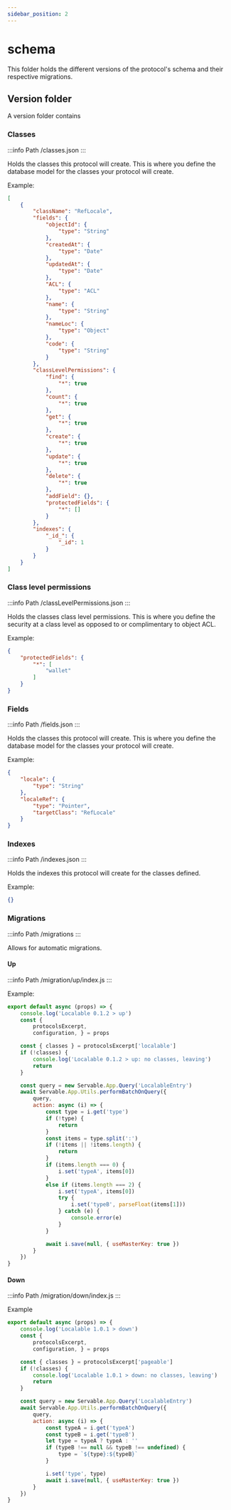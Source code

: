 ```yaml
---
sidebar_position: 2
---
```


# schema

This folder holds the different versions of the protocol's schema and their respective migrations.

## Version folder
A version folder contains

### Classes
:::info Path 
/classes.json
:::

Holds the classes this protocol will create.
This is where you define the database model for the classes your protocol will create.

Example:

```json
[
    {
        "className": "RefLocale",
        "fields": {
            "objectId": {
                "type": "String"
            },
            "createdAt": {
                "type": "Date"
            },
            "updatedAt": {
                "type": "Date"
            },
            "ACL": {
                "type": "ACL"
            },
            "name": {
                "type": "String"
            },
            "nameLoc": {
                "type": "Object"
            },
            "code": {
                "type": "String"
            }
        },
        "classLevelPermissions": {
            "find": {
                "*": true
            },
            "count": {
                "*": true
            },
            "get": {
                "*": true
            },
            "create": {
                "*": true
            },
            "update": {
                "*": true
            },
            "delete": {
                "*": true
            },
            "addField": {},
            "protectedFields": {
                "*": []
            }
        },
        "indexes": {
            "_id_": {
                "_id": 1
            }
        }
    }
]
```

### Class level permissions
:::info Path 
/classLevelPermissions.json
:::

Holds the classes class level permissions.
This is where you define the security at a class level as opposed to or complimentary to object ACL.

Example:

```json
{
    "protectedFields": {
        "*": [
            "wallet"
        ]
    }
}
```

### Fields
:::info Path 
/fields.json
:::

Holds the classes this protocol will create.
This is where you define the database model for the classes your protocol will create.

Example:

```json
{
    "locale": {
        "type": "String"
    },
    "localeRef": {
        "type": "Pointer",
        "targetClass": "RefLocale"
    }
}
```

### Indexes
:::info Path 
/indexes.json
:::

Holds the indexes this protocol will create for the classes defined.

Example:

```json
{}
```

### Migrations
:::info Path 
/migrations
:::

Allows for automatic migrations.

#### Up
:::info Path 
/migration/up/index.js
:::

Example:

```js
export default async (props) => {
    console.log('Localable 0.1.2 > up')
    const {
        protocolsExcerpt,
        configuration, } = props

    const { classes } = protocolsExcerpt['localable']
    if (!classes) {
        console.log('Localable 0.1.2 > up: no classes, leaving')
        return
    }

    const query = new Servable.App.Query('LocalableEntry')
    await Servable.App.Utils.performBatchOnQuery({
        query,
        action: async (i) => {
            const type = i.get('type')
            if (!type) {
                return
            }
            const items = type.split(':')
            if (!items || !items.length) {
                return
            }
            if (items.length === 0) {
                i.set('typeA', items[0])
            }
            else if (items.length === 2) {
                i.set('typeA', items[0])
                try {
                    i.set('typeB', parseFloat(items[1]))
                } catch (e) {
                    console.error(e)
                }
            }

            await i.save(null, { useMasterKey: true })
        }
    })
}
```

#### Down
:::info Path 
/migration/down/index.js
:::

Example
```js
export default async (props) => {
    console.log('Localable 1.0.1 > down')
    const {
        protocolsExcerpt,
        configuration, } = props

    const { classes } = protocolsExcerpt['pageable']
    if (!classes) {
        console.log('Localable 1.0.1 > down: no classes, leaving')
        return
    }

    const query = new Servable.App.Query('LocalableEntry')
    await Servable.App.Utils.performBatchOnQuery({
        query,
        action: async (i) => {
            const typeA = i.get('typeA')
            const typeB = i.get('typeB')
            let type = typeA ? typeA : ''
            if (typeB !== null && typeB !== undefined) {
                type = `${type}:${typeB}`
            }

            i.set('type', type)
            await i.save(null, { useMasterKey: true })
        }
    })
}
```